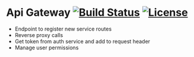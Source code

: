 Api Gateway [![Build Status](https://travis-ci.org/jeroenr/api-gateway.svg?branch=master)](https://travis-ci.org/jeroenr/api-gateway) [![License](https://img.shields.io/hexpm/l/plug.svg)](http://www.apache.org/licenses/LICENSE-2.0)
=========================

* Endpoint to register new service routes
* Reverse proxy calls
* Get token from auth service and add to request header
* Manage user permissions


